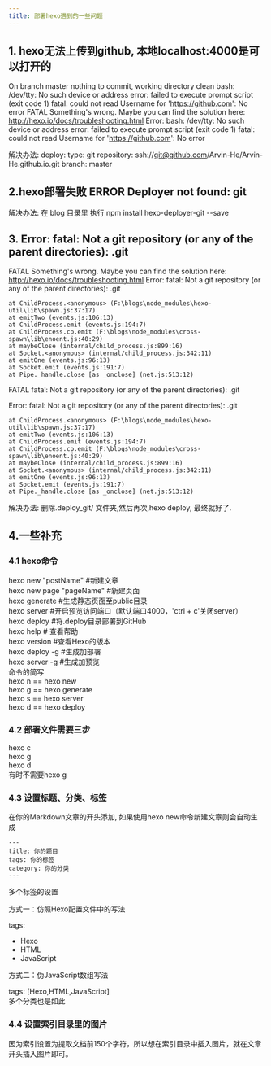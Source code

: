 ```yaml
---
title: 部署hexo遇到的一些问题
---
```

## 1. hexo无法上传到github, 本地localhost:4000是可以打开的
On branch master
nothing to commit, working directory clean
bash: /dev/tty: No such device or address
error: failed to execute prompt script (exit code 1)
fatal: could not read Username for 'https://github.com': No error
FATAL Something's wrong. Maybe you can find the solution here: http://hexo.io/docs/troubleshooting.html
Error: bash: /dev/tty: No such device or address
error: failed to execute prompt script (exit code 1)
fatal: could not read Username for 'https://github.com': No error

解决办法:
deploy:
  type: git
  repository: ssh://git@github.com/Arvin-He/Arvin-He.github.io.git
  branch: master


## 2.hexo部署失败 ERROR Deployer not found: git
解决办法: 在 blog 目录里 执行 npm install hexo-deployer-git --save 

<!--More-->

## 3. Error: fatal: Not a git repository (or any of the parent directories): .git
FATAL Something's wrong. Maybe you can find the solution here: http://hexo.io/docs/troubleshooting.html
Error: fatal: Not a git repository (or any of the parent directories): .git

    at ChildProcess.<anonymous> (F:\blogs\node_modules\hexo-util\lib\spawn.js:37:17)
    at emitTwo (events.js:106:13)
    at ChildProcess.emit (events.js:194:7)
    at ChildProcess.cp.emit (F:\blogs\node_modules\cross-spawn\lib\enoent.js:40:29)
    at maybeClose (internal/child_process.js:899:16)
    at Socket.<anonymous> (internal/child_process.js:342:11)
    at emitOne (events.js:96:13)
    at Socket.emit (events.js:191:7)
    at Pipe._handle.close [as _onclose] (net.js:513:12)
FATAL fatal: Not a git repository (or any of the parent directories): .git

Error: fatal: Not a git repository (or any of the parent directories): .git

    at ChildProcess.<anonymous> (F:\blogs\node_modules\hexo-util\lib\spawn.js:37:17)
    at emitTwo (events.js:106:13)
    at ChildProcess.emit (events.js:194:7)
    at ChildProcess.cp.emit (F:\blogs\node_modules\cross-spawn\lib\enoent.js:40:29)
    at maybeClose (internal/child_process.js:899:16)
    at Socket.<anonymous> (internal/child_process.js:342:11)
    at emitOne (events.js:96:13)
    at Socket.emit (events.js:191:7)
    at Pipe._handle.close [as _onclose] (net.js:513:12)

解决办法:
    删除.deploy_git/ 文件夹,然后再次,hexo deploy, 最终就好了.

## 4.一些补充

### 4.1 hexo命令

hexo new "postName" #新建文章<br>
hexo new page "pageName" #新建页面<br>
hexo generate #生成静态页面至public目录<br>
hexo server #开启预览访问端口（默认端口4000，'ctrl + c'关闭server）<br>
hexo deploy #将.deploy目录部署到GitHub<br>
hexo help  # 查看帮助<br>
hexo version  #查看Hexo的版本<br>
hexo deploy -g  #生成加部署<br>
hexo server -g  #生成加预览<br>
命令的简写<br>
hexo n == hexo new<br>
hexo g == hexo generate<br>
hexo s == hexo server<br>
hexo d == hexo deploy<br>

### 4.2 部署文件需要三步    
hexo c<br>
hexo g<br>
hexo d<br>
有时不需要hexo g<br>

### 4.3 设置标题、分类、标签  
在你的Markdown文章的开头添加, 如果使用hexo new命令新建文章则会自动生成<br>
 ```   
---
title: 你的题目
tags: 你的标签
category: 你的分类
---
```
多个标签的设置

方式一：仿照Hexo配置文件中的写法

tags:
  - Hexo
  - HTML
  - JavaScript

方式二：伪JavaScript数组写法

tags: [Hexo,HTML,JavaScript]<br>
多个分类也是如此

### 4.4 设置索引目录里的图片
因为索引设置为提取文档前150个字符，所以想在索引目录中插入图片，就在文章开头插入图片即可。